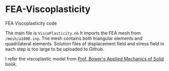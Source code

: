# FEA-Viscoplasticity
FEA Viscoplasticity code

The main file is `ViscoPlasticity.nb`
It imports the FEA mesh from `/mesh/a1000.inp`.
The mesh contains both triangular elements and quadrilateral elements.
Solution files of displacement field and stress field in each step is too large to be uploaded to Github.

I refer the viscoplastic model from [Prof. Bower's Applied Mechanics of Solid](http://solidmechanics.org/Text/Chapter8_5/Chapter8_5.php) book.

